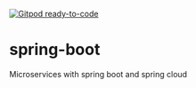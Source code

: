 [![Gitpod ready-to-code](https://img.shields.io/badge/Gitpod-ready--to--code-blue?logo=gitpod)](https://gitpod.io/#https://github.com/mcartagena/spring-boot)

# spring-boot
Microservices with spring boot and spring cloud

